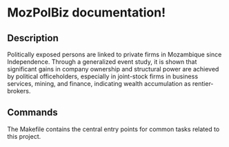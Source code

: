 # MozPolBiz documentation!

## Description

Politically exposed persons are linked to private firms in Mozambique since Independence. Through a generalized event study, it is shown that significant gains in company ownership and structural power are achieved by political officeholders, especially in joint-stock firms in business services, mining, and finance, indicating wealth accumulation as rentier-brokers.

## Commands

The Makefile contains the central entry points for common tasks related to this project.

